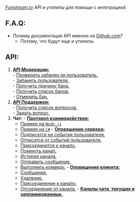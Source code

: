 *[Funstream.tv](http://funstream.tv) API и утилиты для помощи с интеграцией.*

F.A.Q:
------------------
  - Почему документация API именно на [Github.com](https://github.com/)?
    - Потому, что будут еще и утилиты.

API:
------------------
  1. [**API Модерации:**](/moderation/README.md)  
    - [Проверить забанен ли пользователь.](/moderation/check/REAMDE.md#Проверить-забанен-ли-пользователь)  
    - [Забанить пользователя.](/moderation/accuse/REAMDE.md#Забанить-пользователя)  
    - [Получить причину бана.](/moderation/reasons/REAMDE.md#Получить-причину-бана)  
    - [Получить список банов.](/moderation/list/REAMDE.md#Получить-список-банов)  
    - [Отменить бан.](/moderation/undo/REAMDE.md#Отменить-бан)  
  2. [**API Поддержки:**](/support/moderation/REAMDE.md)  
    - [Получить список вопросов.](/support/list/README.md#Получить-список-вопросов)  
    - [Задать вопрос.](/support/ask/README.md#Задать-вопрос)  
  3. **Чат:**
    - [**Протокол взаимодействия:**](chat.md#Протокол-взаимодействия)  
      - [Пример на `Node.js`](chat.md#Примеры-использования-на-nodejs)
      - [Пример на `C#`](chat.md#Примеры-использования-на-c)
    - [**Оповещение сервера:**](chat.md#Оповещение-сервера)  
      - [Подписатся на события пользователя.](chat.md#Подписатся-на-события-пользователя)
      - [Отписатся от событий пользователя.](chat.md#Отписатся-от-событий-пользователя)
      - [Присоединится к каналу.](chat.md#Присоединится-к-каналу)
      - [Покинуть канал.](chat.md#Покинуть-канал)
      - [История канала.](chat.md#История-канала)
      - [Отправить сообщение.](chat.md#Отправить-сообщение)
      - [Выполнить команду.](chat.md#Выполнить-команду)
    - [**Оповищение клиента:**](chat.md#Оповещение-клиента)
      - [Сообщение.](chat.md#Сообщение) 
      - [Удаление.](chat.md#Удаление)
      - [Присоединение к каналу.](chat.md#Присоединение-к-каналу)  
      - [Отсоединение от канала.](chat.md#Отсоединение-от-канала)
    - [**Каналы чата, текущие и запланированные.**](chat.md#Каналы-чата-текущие-и-запланированные)
